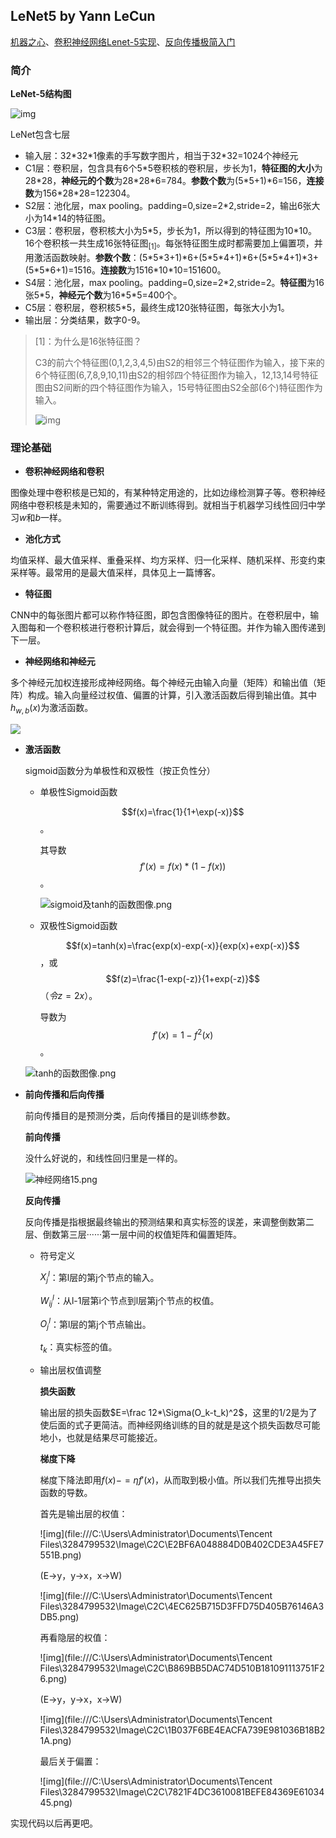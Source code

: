 ## LeNet5 by Yann LeCun

[机器之心](https://www.jiqizhixin.com/graph/technologies/6c9baf12-1a32-4c53-8217-8c9f69bd011b)、[卷积神经网络Lenet-5实现](https://blog.csdn.net/d5224/article/details/68928083)、[反向传播极简入门](https://www.hankcs.com/ml/back-propagation-neural-network.html)

### 简介

**LeNet-5结构图**

![img](https://img-blog.csdn.net/20150903212346407?watermark/2/text/aHR0cDovL2Jsb2cuY3Nkbi5uZXQv/font/5a6L5L2T/fontsize/400/fill/I0JBQkFCMA==/dissolve/70/gravity/Center)

LeNet包含七层

- 输入层：32*32\*1像素的手写数字图片，相当于32\*32=1024个神经元
- C1层：卷积层，包含具有6个5\*5卷积核的卷积层，步长为1，**特征图的大小**为28\*28，**神经元的个数**为28\*28\*6=784。**参数个数**为(5\*5+1)\*6=156，**连接数**为156\*28\*28=122304。
- S2层：池化层，max pooling。padding=0,size=2\*2,stride=2，输出6张大小为14\*14的特征图。
- C3层：卷积层，卷积核大小为5\*5，步长为1，所以得到的特征图为10\*10。16个卷积核一共生成16张特征图$_{[1]}$。每张特征图生成时都需要加上偏置项，并用激活函数映射。**参数个数**：(5\*5\*3+1)\*6+(5\*5\*4+1)\*6+(5\*5\*4+1)\*3+(5\*5\*6+1)=1516。**连接数**为1516\*10\*10=151600。
- S4层：池化层，max pooling。padding=0,size=2\*2,stride=2。**特征图**为16张5\*5，**神经元个数**为16\*5\*5=400个。
- C5层：卷积层，卷积核5\*5，最终生成120张特征图，每张大小为1。
- 输出层：分类结果，数字0-9。

> [1]：为什么是16张特征图？
>
> C3的前六个特征图(0,1,2,3,4,5)由S2的相邻三个特征图作为输入，接下来的6个特征图(6,7,8,9,10,11)由S2的相邻四个特征图作为输入，12,13,14号特征图由S2间断的四个特征图作为输入，15号特征图由S2全部(6个)特征图作为输入。
>
> ![img](https://img-blog.csdn.net/20180606094255999)

### 理论基础

- **卷积神经网络和卷积**

图像处理中卷积核是已知的，有某种特定用途的，比如边缘检测算子等。卷积神经网络中卷积核是未知的，需要通过不断训练得到。就相当于机器学习线性回归中学习$w$和$b$一样。

- **池化方式**

均值采样、最大值采样、重叠采样、均方采样、归一化采样、随机采样、形变约束采样等。最常用的是最大值采样，具体见上一篇博客。

- **特征图**

CNN中的每张图片都可以称作特征图，即包含图像特征的图片。在卷积层中，输入图每和一个卷积核进行卷积计算后，就会得到一个特征图。并作为输入图传递到下一层。

- **神经网络和神经元**

多个神经元加权连接形成神经网络。每个神经元由输入向量（矩阵）和输出值（矩阵）构成。输入向量经过权值、偏置的计算，引入激活函数后得到输出值。其中$h_{w,b}(x)$为激活函数。

![](https://ww1.sinaimg.cn/large/6cbb8645gw1exsm4yho09j208c044t8o.jpg)

- **激活函数**

  sigmoid函数分为单极性和双极性（按正负性分）

  - 单极性Sigmoid函数

    $$f(x)=\frac{1}{1+\exp(-x)}$$。

    其导数$$f'(x)=f(x)*(1-f(x))$$。

    ![sigmoid及tanh的函数图像.png](https://ww3.sinaimg.cn/large/6cbb8645gw1exsmps4xz7j20b408cmx8.jpg)

  - 双极性Sigmoid函数

    $$f(x)=tanh(x)=\frac{exp(x)-exp(-x)}{exp(x)+exp(-x)}$$，或$$f(z)=\frac{1-exp(-z)}{1+exp(-z)}$$$（令z=2x）$。

    导数为$$f'(x)=1-f^2(x)$$。

  ![tanh的函数图像.png](https://ww4.sinaimg.cn/large/6cbb8645gw1exsmq4drggj20b408ct8r.jpg)

- **前向传播和后向传播**

  前向传播目的是预测分类，后向传播目的是训练参数。

  **前向传播**

  没什么好说的，和线性回归里是一样的。

  ![神经网络15.png](https://ww2.sinaimg.cn/large/6cbb8645gw1exsp4xmrvqj20d603k74q.jpg)

  **反向传播**

  反向传播是指根据最终输出的预测结果和真实标签的误差，来调整倒数第二层、倒数第三层······第一层中间的权值矩阵和偏置矩阵。

  - 符号定义

    $X_j^l$：第l层的第j个节点的输入。

    $W^l_{ij}$：从l-1层第i个节点到l层第j个节点的权值。

    $O^l_j$：第l层的第j个节点输出。

    $t_k$：真实标签的值。

  - 输出层权值调整

    **损失函数**

    输出层的损失函数$E=\frac 12*\Sigma(O_k-t_k)^2$，这里的1/2是为了使后面的式子更简洁。而神经网络训练的目的就是是这个损失函数尽可能地小，也就是结果尽可能接近。

    **梯度下降**

    梯度下降法即用$f(x)-=\eta f'(x)$，从而取到极小值。所以我们先推导出损失函数的导数。

    首先是输出层的权值：

    ![img](file:///C:\Users\Administrator\Documents\Tencent Files\3284799532\Image\C2C\E2BF6A048884D0B402CDE3A45FE7551B.png)

    (E->y，y->x，x->W)

    ![img](file:///C:\Users\Administrator\Documents\Tencent Files\3284799532\Image\C2C\4EC625B715D3FFD75D405B76146A3DB5.png)

    再看隐层的权值：

    ![img](file:///C:\Users\Administrator\Documents\Tencent Files\3284799532\Image\C2C\B869BB5DAC74D510B181091113751F26.png)

    (E->y，y->x，x->W)

    ![img](file:///C:\Users\Administrator\Documents\Tencent Files\3284799532\Image\C2C\1B037F6BE4EACFA739E981036B18B21A.png)

    最后关于偏置：

    ![img](file:///C:\Users\Administrator\Documents\Tencent Files\3284799532\Image\C2C\7821F4DC3610081BEFE84369E6103445.png)

实现代码以后再更吧。